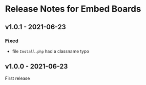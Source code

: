# Release Notes for Embed Boards

## v1.0.1 - 2021-06-23
### Fixed
- file `Install.php` had a classname typo

## v1.0.0 - 2021-06-23 
First release

